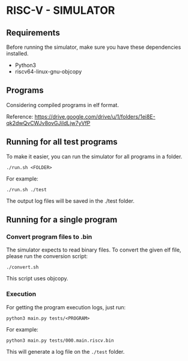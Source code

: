 # RISC-V - SIMULATOR

## Requirements

Before running the simulator, make sure you have these dependencies installed.

* Python3
* riscv64-linux-gnu-objcopy

## Programs

Considering compiled programs in elf format.

Reference: https://drive.google.com/drive/u/1/folders/1ei8E-qk2dwQvCWJv8ovGJiIdLjw7yVfP

## Running for all test programs

To make it easier, you can run the simulator for all programs in a folder.

```
./run.sh <FOLDER>
```

For example:

```
./run.sh ./test
```

The output log files will be saved in the ./test folder.

## Running for a single program

### Convert program files to .bin

The simulator expects to read binary files. To convert the given elf file, please run the conversion script:

```
./convert.sh
```

This script uses objcopy.

### Execution

For getting the program execution logs, just run:

```
python3 main.py tests/<PROGRAM>
```

For example:

```
python3 main.py tests/000.main.riscv.bin
```

This will generate a log file on the `./test` folder.